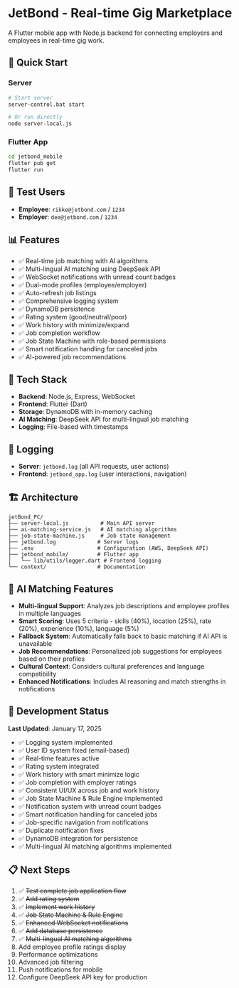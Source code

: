 # JetBond - Real-time Gig Marketplace

A Flutter mobile app with Node.js backend for connecting employers and employees in real-time gig work.

## 🚀 Quick Start

### Server
```bash
# Start server
server-control.bat start

# Or run directly
node server-local.js
```

### Flutter App
```bash
cd jetbond_mobile
flutter pub get
flutter run
```

## 👥 Test Users
- **Employee**: `rikke@jetbond.com` / `1234`
- **Employer**: `dee@jetbond.com` / `1234`

## 📊 Features
- ✅ Real-time job matching with AI algorithms
- ✅ Multi-lingual AI matching using DeepSeek API
- ✅ WebSocket notifications with unread count badges
- ✅ Dual-mode profiles (employee/employer)
- ✅ Auto-refresh job listings
- ✅ Comprehensive logging system
- ✅ DynamoDB persistence
- ✅ Rating system (good/neutral/poor)
- ✅ Work history with minimize/expand
- ✅ Job completion workflow
- ✅ Job State Machine with role-based permissions
- ✅ Smart notification handling for canceled jobs
- ✅ AI-powered job recommendations

## 🔧 Tech Stack
- **Backend**: Node.js, Express, WebSocket
- **Frontend**: Flutter (Dart)
- **Storage**: DynamoDB with in-memory caching
- **AI Matching**: DeepSeek API for multi-lingual job matching
- **Logging**: File-based with timestamps

## 📝 Logging
- **Server**: `jetbond.log` (all API requests, user actions)
- **Frontend**: `jetbond_app.log` (user interactions, navigation)

## 🏗️ Architecture
```
jetBond_PC/
├── server-local.js          # Main API server
├── ai-matching-service.js   # AI matching algorithms
├── job-state-machine.js     # Job state management
├── jetbond.log             # Server logs
├── .env                    # Configuration (AWS, DeepSeek API)
├── jetbond_mobile/         # Flutter app
│   └── lib/utils/logger.dart # Frontend logging
└── context/                # Documentation
```

## 🤖 AI Matching Features
- **Multi-lingual Support**: Analyzes job descriptions and employee profiles in multiple languages
- **Smart Scoring**: Uses 5 criteria - skills (40%), location (25%), rate (20%), experience (10%), language (5%)
- **Fallback System**: Automatically falls back to basic matching if AI API is unavailable
- **Job Recommendations**: Personalized job suggestions for employees based on their profiles
- **Cultural Context**: Considers cultural preferences and language compatibility
- **Enhanced Notifications**: Includes AI reasoning and match strengths in notifications

## 🔄 Development Status
**Last Updated**: January 17, 2025
- ✅ Logging system implemented
- ✅ User ID system fixed (email-based)
- ✅ Real-time features active
- ✅ Rating system integrated
- ✅ Work history with smart minimize logic
- ✅ Job completion with employer ratings
- ✅ Consistent UI/UX across job and work history
- ✅ Job State Machine & Rule Engine implemented
- ✅ Notification system with unread count badges
- ✅ Smart notification handling for canceled jobs
- ✅ Job-specific navigation from notifications
- ✅ Duplicate notification fixes
- ✅ DynamoDB integration for persistence
- ✅ Multi-lingual AI matching algorithms implemented

## 📋 Next Steps
1. ✅ ~~Test complete job application flow~~
2. ✅ ~~Add rating system~~
3. ✅ ~~Implement work history~~
4. ✅ ~~Job State Machine & Rule Engine~~
5. ✅ ~~Enhanced WebSocket notifications~~
6. ✅ ~~Add database persistence~~
7. ✅ ~~Multi-lingual AI matching algorithms~~
8. Add employee profile ratings display
9. Performance optimizations
10. Advanced job filtering
11. Push notifications for mobile
12. Configure DeepSeek API key for production